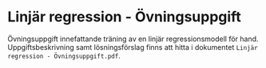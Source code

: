 # Linjär regression - Övningsuppgift

Övningsuppgift innefattande träning av en linjär regressionsmodell för hand.  
Uppgiftsbeskrivning samt lösningsförslag finns att hitta i dokumentet `Linjär regression - Övningsuppgift.pdf`.